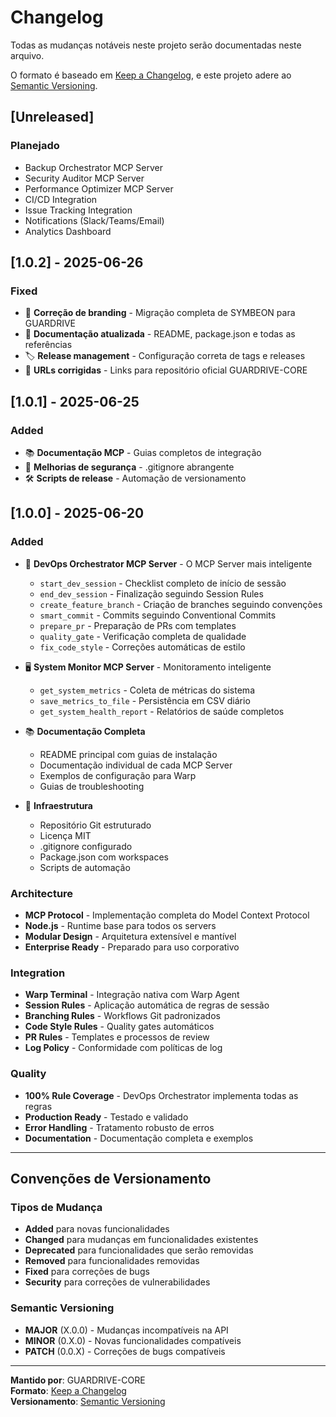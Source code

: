 # Changelog

Todas as mudanças notáveis neste projeto serão documentadas neste arquivo.

O formato é baseado em [Keep a Changelog](https://keepachangelog.com/en/1.0.0/),
e este projeto adere ao [Semantic Versioning](https://semver.org/spec/v2.0.0.html).

## [Unreleased]

### Planejado
- Backup Orchestrator MCP Server
- Security Auditor MCP Server
- Performance Optimizer MCP Server
- CI/CD Integration
- Issue Tracking Integration
- Notifications (Slack/Teams/Email)
- Analytics Dashboard

## [1.0.2] - 2025-06-26

### Fixed
- 🔧 **Correção de branding** - Migração completa de SYMBEON para GUARDRIVE
- 📝 **Documentação atualizada** - README, package.json e todas as referências
- 🏷️ **Release management** - Configuração correta de tags e releases
- 🔗 **URLs corrigidas** - Links para repositório oficial GUARDRIVE-CORE

## [1.0.1] - 2025-06-25

### Added
- 📚 **Documentação MCP** - Guias completos de integração
- 🔐 **Melhorias de segurança** - .gitignore abrangente
- 🛠️ **Scripts de release** - Automação de versionamento

## [1.0.0] - 2025-06-20

### Added
- 🚀 **DevOps Orchestrator MCP Server** - O MCP Server mais inteligente
  - `start_dev_session` - Checklist completo de início de sessão
  - `end_dev_session` - Finalização seguindo Session Rules
  - `create_feature_branch` - Criação de branches seguindo convenções
  - `smart_commit` - Commits seguindo Conventional Commits
  - `prepare_pr` - Preparação de PRs com templates
  - `quality_gate` - Verificação completa de qualidade
  - `fix_code_style` - Correções automáticas de estilo

- 🖥️ **System Monitor MCP Server** - Monitoramento inteligente
  - `get_system_metrics` - Coleta de métricas do sistema
  - `save_metrics_to_file` - Persistência em CSV diário
  - `get_system_health_report` - Relatórios de saúde completos

- 📚 **Documentação Completa**
  - README principal com guias de instalação
  - Documentação individual de cada MCP Server
  - Exemplos de configuração para Warp
  - Guias de troubleshooting

- 🔧 **Infraestrutura**
  - Repositório Git estruturado
  - Licença MIT
  - .gitignore configurado
  - Package.json com workspaces
  - Scripts de automação

### Architecture
- **MCP Protocol** - Implementação completa do Model Context Protocol
- **Node.js** - Runtime base para todos os servers
- **Modular Design** - Arquitetura extensível e mantível
- **Enterprise Ready** - Preparado para uso corporativo

### Integration
- **Warp Terminal** - Integração nativa com Warp Agent
- **Session Rules** - Aplicação automática de regras de sessão
- **Branching Rules** - Workflows Git padronizados
- **Code Style Rules** - Quality gates automáticos
- **PR Rules** - Templates e processos de review
- **Log Policy** - Conformidade com políticas de log

### Quality
- **100% Rule Coverage** - DevOps Orchestrator implementa todas as regras
- **Production Ready** - Testado e validado
- **Error Handling** - Tratamento robusto de erros
- **Documentation** - Documentação completa e exemplos

---

## Convenções de Versionamento

### Tipos de Mudança
- **Added** para novas funcionalidades
- **Changed** para mudanças em funcionalidades existentes
- **Deprecated** para funcionalidades que serão removidas
- **Removed** para funcionalidades removidas
- **Fixed** para correções de bugs
- **Security** para correções de vulnerabilidades

### Semantic Versioning
- **MAJOR** (X.0.0) - Mudanças incompatíveis na API
- **MINOR** (0.X.0) - Novas funcionalidades compatíveis
- **PATCH** (0.0.X) - Correções de bugs compatíveis

---

**Mantido por**: GUARDRIVE-CORE  
**Formato**: [Keep a Changelog](https://keepachangelog.com/)  
**Versionamento**: [Semantic Versioning](https://semver.org/)


